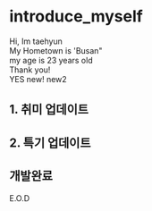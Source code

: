 # introduce_myself
Hi, Im taehyun  
My Hometown is 'Busan"  
my age is 23 years old  
Thank you!  
YES new! new2
## 1. 취미 업데이트
## 2. 특기 업데이트
## 개발완료
E.O.D